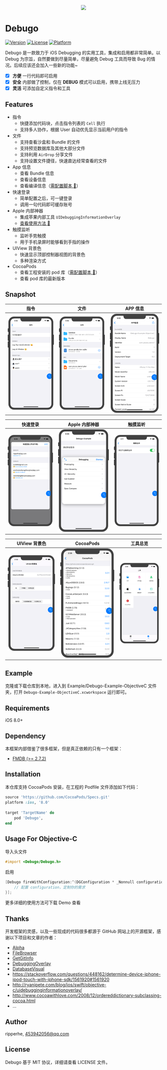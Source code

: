 
<p align="center">
  <img src="https://raw.githubusercontent.com/ripperhe/Debugo/master/docs/_media/debugo.png" />
</p>

# Debugo

[![Version](https://img.shields.io/cocoapods/v/Debugo.svg?style=flat)](https://cocoapods.org/pods/Debugo)
[![License](https://img.shields.io/cocoapods/l/Debugo.svg?style=flat)](https://cocoapods.org/pods/Debugo)
[![Platform](https://img.shields.io/cocoapods/p/Debugo.svg?style=flat)](https://cocoapods.org/pods/Debugo)

Debugo 是一款致力于 iOS Debugging 的实用工具，集成和启用都非常简单。以 Debug 为宗旨，自然要做到尽量简单，尽量避免 Debug 工具而导致 Bug 的情况。后续应该还会加入一些新的功能~

- [x] **方便** 一行代码即可启用
- [x] **安全** 内部做了控制，仅在 **DEBUG** 模式可以启用，携带上线无压力
- [x] **灵活** 可添加自定义指令和工具

## Features

* 指令
	* 快捷添加代码块，点击指令列表的 `Cell` 执行
	* 支持多人协作，根据 User 自动优先显示当前用户的指令
* 文件
	* 支持查看沙盒和 Bundle 的文件
	* 支持预览数据库及其他大部分文件
	* 支持利用 `AirDrop` 分享文件
	* 支持设置文件捷径，快速直达经常查看的文件
* App 信息
	* 查看 Bundle 信息
	* 查看设备信息
	* 查看编译信息（[需配置脚本 🚀](https://github.com/ripperhe/Debugo/blob/master/docs/build-info.md)）
* 快速登录
	* 简单配置之后，可一键登录
	* 调用一句代码即可缓存账号
* Apple 内部神器
	* 集成苹果内部工具 `UIDebuggingInformationOverlay`
	* [查看使用方法 🚀](http://ryanipete.com/blog/ios/swift/objective-c/uidebugginginformationoverlay/)
* 触摸监听
	* 监听手势触摸
	* 用于手机录屏时能够看到手指的操作
* UIView 背景色
	* 快速显示顶部控制器视图的背景色
	* 多种渲染方式
* CocoaPods
	* 查看工程安装的 pod 库（[需配置脚本 🚀](https://github.com/ripperhe/Debugo/blob/master/docs/build-info.md)）
	* 查看 pod 库的最新版本

## Snapshot

<!--![](https://raw.githubusercontent.com/ripperhe/Resource/master/20180930/debugo.gif)
-->

| 指令 | 文件 | APP 信息 |
|:---: |:---:| :---: |
| ![](docs/_media/debugo_action.png) | ![](docs/_media/debugo_file.png) | ![](docs/_media/debugo_appinfo.png )|

| 快速登录 | Apple 内部神器 | 触摸监听 |
|:---: |:---:| :---: |
| ![](docs/_media/debugo_account.png) | ![](docs/_media/debugo_apple.png) | ![](docs/_media/debugo_touch.png )|

| UIView 背景色 | CocoaPods | 工具总览 |
|:---: |:---:| :---: |
| ![](docs/_media/debugo_uiviewcolor.png) | ![](docs/_media/debugo_pod.png) | ![](docs/_media/debugo_plugin.png )|

## Example

克隆或下载仓库到本地，进入到 Example/Debugo-Example-ObjectiveC 文件夹，打开 `Debugo-Example-ObjectiveC.xcworkspace` 运行即可。

## Requirements

iOS 8.0+

## Dependency

本框架内部借鉴了很多框架，但是真正依赖的只有一个框架：

* [FMDB (>= 2.7.2)](https://github.com/ccgus/fmdb)

## Installation

本仓库支持 CocoaPods 安装，在工程的 Podfile 文件添加如下代码：

```ruby
source 'https://github.com/CocoaPods/Specs.git'
platform :ios, '8.0'

target 'TargetName' do
	pod 'Debugo',
end
```

## Usage For Objective-C

导入头文件

```objectivec
#import <Debugo/Debugo.h>
```

启用

```objectivec
[Debugo fireWithConfiguration:^(DGConfiguration * _Nonnull configuration) {
    // 配置 configuration，定制你的需求
}];
```

更多详细的使用方法可下载 Demo 查看

## Thanks

开发框架的灵感，以及一些现成的代码很多都源于 GitHub 网站上的开源框架，感谢以下项目和文章的作者：

* [Alpha](https://github.com/Legoless/Alpha)
* [FileBrowser](https://github.com/marmelroy/FileBrowser)
* [GetGitInfo](https://github.com/y500/GetGitInfo)
* [DebuggingOverlay](https://gist.github.com/IMcD23/1fda47126429df43cc989d02c1c5e4a0)
* [DatabaseVisual](https://github.com/YanPengImp/DatabaseVisual)
* <https://stackoverflow.com/questions/448162/determine-device-iphone-ipod-touch-with-iphone-sdk/1561920#1561920>
* <http://ryanipete.com/blog/ios/swift/objective-c/uidebugginginformationoverlay/>
* <http://www.cocoawithlove.com/2008/12/ordereddictionary-subclassing-cocoa.html>
* ...

## Author

ripperhe, 453942056@qq.com

## License

Debugo 基于 MIT 协议，详细请查看 LICENSE 文件。

